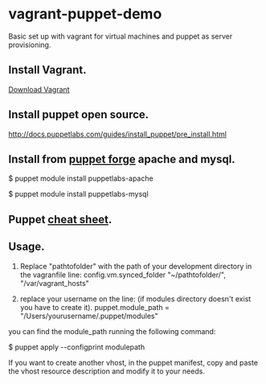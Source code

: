 # vagrant-puppet-demo
Basic set up with vagrant for virtual machines and puppet as server provisioning.

## Install Vagrant.

[Download Vagrant](https://www.vagrantup.com/downloads.html)

## Install puppet open source.

http://docs.puppetlabs.com/guides/install_puppet/pre_install.html

## Install from [puppet forge](https://forge.puppetlabs.com/) apache and mysql.

$	puppet module install puppetlabs-apache

$	puppet module install puppetlabs-mysql


## Puppet [cheat sheet](https://docs.puppetlabs.com/puppet_core_types_cheatsheet.pdf).

## Usage.

1.	Replace "pathtofolder" with the path of your development directory in the vagranfile line: config.vm.synced_folder "~/pathtofolder/", "/var/vagrant_hosts" 

2.	replace your username on the line: (if modules directory doesn't exist you have to create it).
puppet.module_path = "/Users/yourusername/.puppet/modules"

you can find the module_path running the following command:

$ puppet apply --configprint modulepath

If you want to create another vhost, in the puppet manifest, copy and paste the vhost resource description and modify it to your needs.

